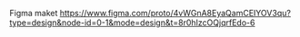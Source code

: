 Figma maket
https://www.figma.com/proto/4vWGnA8EyaQamCEIYOV3qu?type=design&node-id=0-1&mode=design&t=8r0hIzcOQjqrfEdo-6
